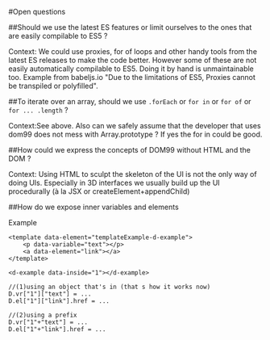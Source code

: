 #Open questions

##Should we use the latest ES features or limit ourselves to the ones that are easily compilable to ES5 ?

Context: We could use proxies, for of loops and other handy tools from the latest ES releases to make the code better. However some of these are not easily automatically compilable to ES5. Doing it by hand is unmaintainable too. Example from babeljs.io "Due to the limitations of ES5, Proxies cannot be transpiled or polyfilled".

##To iterate over an array, should we use `.forEach` or `for in` or `for of` or `for ... .length` ?

Context:See above. Also can we safely assume that the developer that uses dom99 does not mess with Array.prototype ? If yes the for in could be good.

##How could we express the concepts of DOM99 without HTML and the DOM ?

Context: Using HTML to sculpt the skeleton of the UI is not the only way of doing UIs. Especially in 3D interfaces we usually build up the UI procedurally (à la JSX or createElement+appendChild)

##How do we expose inner variables and elements

Example
    
    <template data-element="templateExample-d-example">
        <p data-variable="text"></p>
        <a data-element="link"></a>
    </template>
    
    <d-example data-inside="1"></d-example>
    
    //(1)using an object that's in (that s how it works now)
    D.vr["1"]["text"] = ...
    D.el["1"]["link"].href = ...
    
    //(2)using a prefix
    D.vr["1"+"text"] = ...
    D.el["1"+"link"].href = ...
    